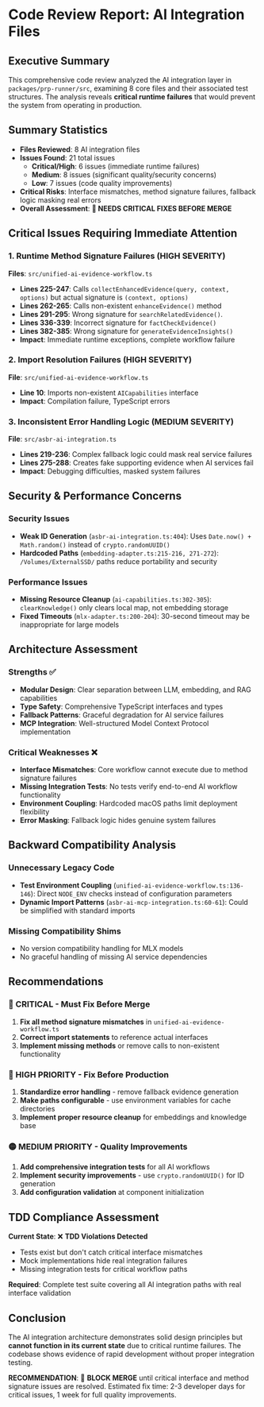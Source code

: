 # Code Review Report: AI Integration Files

## Executive Summary

This comprehensive code review analyzed the AI integration layer in `packages/prp-runner/src`, examining 8 core files and their associated test structures. The analysis reveals **critical runtime failures** that would prevent the system from operating in production.

## Summary Statistics

- **Files Reviewed**: 8 AI integration files
- **Issues Found**: 21 total issues
  - **Critical/High**: 6 issues (immediate runtime failures)
  - **Medium**: 8 issues (significant quality/security concerns)  
  - **Low**: 7 issues (code quality improvements)
- **Critical Risks**: Interface mismatches, method signature failures, fallback logic masking real errors
- **Overall Assessment**: **🚫 NEEDS CRITICAL FIXES BEFORE MERGE**

## Critical Issues Requiring Immediate Attention

### 1. Runtime Method Signature Failures (HIGH SEVERITY)
**Files**: `src/unified-ai-evidence-workflow.ts`
- **Lines 225-247**: Calls `collectEnhancedEvidence(query, context, options)` but actual signature is `(context, options)`
- **Lines 262-265**: Calls non-existent `enhanceEvidence()` method 
- **Lines 291-295**: Wrong signature for `searchRelatedEvidence()`.  
- **Lines 336-339**: Incorrect signature for `factCheckEvidence()`
- **Lines 382-385**: Wrong signature for `generateEvidenceInsights()`
- **Impact**: Immediate runtime exceptions, complete workflow failure

### 2. Import Resolution Failures (HIGH SEVERITY)  
**File**: `src/unified-ai-evidence-workflow.ts`
- **Line 10**: Imports non-existent `AICapabilities` interface
- **Impact**: Compilation failure, TypeScript errors

### 3. Inconsistent Error Handling Logic (MEDIUM SEVERITY)
**File**: `src/asbr-ai-integration.ts`  
- **Lines 219-236**: Complex fallback logic could mask real service failures
- **Lines 275-288**: Creates fake supporting evidence when AI services fail
- **Impact**: Debugging difficulties, masked system failures

## Security & Performance Concerns

### Security Issues
- **Weak ID Generation** (`asbr-ai-integration.ts:404`): Uses `Date.now() + Math.random()` instead of `crypto.randomUUID()`
- **Hardcoded Paths** (`embedding-adapter.ts:215-216, 271-272`): `/Volumes/ExternalSSD/` paths reduce portability and security

### Performance Issues
- **Missing Resource Cleanup** (`ai-capabilities.ts:302-305`): `clearKnowledge()` only clears local map, not embedding storage
- **Fixed Timeouts** (`mlx-adapter.ts:200-204`): 30-second timeout may be inappropriate for large models

## Architecture Assessment

### Strengths ✅
- **Modular Design**: Clear separation between LLM, embedding, and RAG capabilities
- **Type Safety**: Comprehensive TypeScript interfaces and types
- **Fallback Patterns**: Graceful degradation for AI service failures
- **MCP Integration**: Well-structured Model Context Protocol implementation

### Critical Weaknesses ❌
- **Interface Mismatches**: Core workflow cannot execute due to method signature failures
- **Missing Integration Tests**: No tests verify end-to-end AI workflow functionality  
- **Environment Coupling**: Hardcoded macOS paths limit deployment flexibility
- **Error Masking**: Fallback logic hides genuine system failures

## Backward Compatibility Analysis

### Unnecessary Legacy Code
- **Test Environment Coupling** (`unified-ai-evidence-workflow.ts:136-146`): Direct `NODE_ENV` checks instead of configuration parameters
- **Dynamic Import Patterns** (`asbr-ai-mcp-integration.ts:60-61`): Could be simplified with standard imports

### Missing Compatibility Shims
- No version compatibility handling for MLX models
- No graceful handling of missing AI service dependencies

## Recommendations

### 🚨 CRITICAL - Must Fix Before Merge
1. **Fix all method signature mismatches** in `unified-ai-evidence-workflow.ts`
2. **Correct import statements** to reference actual interfaces
3. **Implement missing methods** or remove calls to non-existent functionality

### 🔴 HIGH PRIORITY - Fix Before Production
1. **Standardize error handling** - remove fallback evidence generation
2. **Make paths configurable** - use environment variables for cache directories
3. **Implement proper resource cleanup** for embeddings and knowledge base

### 🟡 MEDIUM PRIORITY - Quality Improvements
1. **Add comprehensive integration tests** for all AI workflows
2. **Implement security improvements** - use `crypto.randomUUID()` for ID generation
3. **Add configuration validation** at component initialization

## TDD Compliance Assessment

**Current State**: ❌ **TDD Violations Detected**
- Tests exist but don't catch critical interface mismatches
- Mock implementations hide real integration failures  
- Missing integration tests for critical workflow paths

**Required**: Complete test suite covering all AI integration paths with real interface validation

## Conclusion

The AI integration architecture demonstrates solid design principles but **cannot function in its current state** due to critical runtime failures. The codebase shows evidence of rapid development without proper integration testing.

**RECOMMENDATION**: 🚫 **BLOCK MERGE** until critical interface and method signature issues are resolved. Estimated fix time: 2-3 developer days for critical issues, 1 week for full quality improvements.